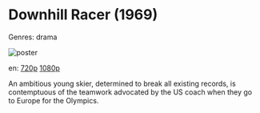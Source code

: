 # Downhill Racer (1969)

Genres: drama

![poster](http://image.tmdb.org/t/p/w500/tIUySuW4CEAmkjK9MtulOIJDDT1.jpg)

en:
  [720p](magnet:?xt=urn:btih:0B962B301B5D6EDA9E7E8BF9F376E171430AC616&tr=udp://glotorrents.pw:6969/announce&tr=udp://tracker.opentrackr.org:1337/announce&tr=udp://torrent.gresille.org:80/announce&tr=udp://tracker.openbittorrent.com:80&tr=udp://tracker.coppersurfer.tk:6969&tr=udp://tracker.leechers-paradise.org:6969&tr=udp://p4p.arenabg.ch:1337&tr=udp://tracker.internetwarriors.net:1337)
  [1080p](magnet:?xt=urn:btih:1631A1B7FA869BA194DF7B9881A1978458207DB3&tr=udp://glotorrents.pw:6969/announce&tr=udp://tracker.opentrackr.org:1337/announce&tr=udp://torrent.gresille.org:80/announce&tr=udp://tracker.openbittorrent.com:80&tr=udp://tracker.coppersurfer.tk:6969&tr=udp://tracker.leechers-paradise.org:6969&tr=udp://p4p.arenabg.ch:1337&tr=udp://tracker.internetwarriors.net:1337)
  


An ambitious young skier, determined to break all existing records, is contemptuous of the teamwork advocated by the US coach when they go to Europe for the Olympics.